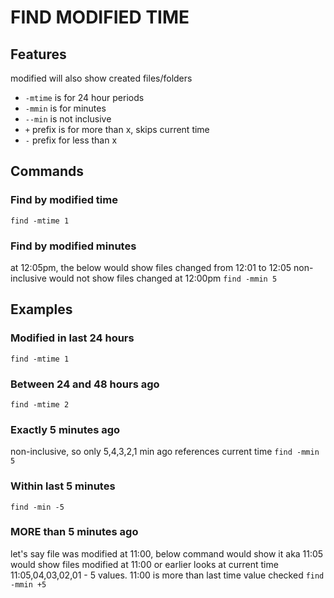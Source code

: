 # FIND MODIFIED TIME

## Features
modified will also show created files/folders
- `-mtime` is for 24 hour periods
- `-mmin` is for minutes
- `--min` is not inclusive
- `+` prefix is for more than x, skips current time
- `-` prefix for less than x

## Commands

### Find by modified time
`find -mtime 1`

### Find by modified minutes
at 12:05pm, the below would show files changed from 12:01 to 12:05
non-inclusive
would not show files changed at 12:00pm
`find -mmin 5`

## Examples

### Modified in last 24 hours
`find -mtime 1`

### Between 24 and 48 hours ago
`find -mtime 2`

### Exactly 5 minutes ago
non-inclusive, so only 5,4,3,2,1 min ago
references current time
`find -mmin 5`

### Within last 5 minutes
`find -min -5`

### MORE than 5 minutes ago
let's say file was modified at 11:00, below command would show it
aka 11:05 would show files modified at 11:00 or earlier
looks at current time
11:05,04,03,02,01 - 5 values. 11:00 is more than last time value checked
`find -mmin +5`

